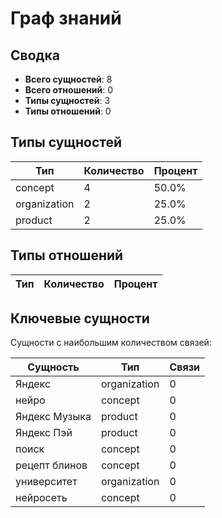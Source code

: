 # Граф знаний

## Сводка

- **Всего сущностей**: 8
- **Всего отношений**: 0
- **Типы сущностей**: 3
- **Типы отношений**: 0

## Типы сущностей

| Тип | Количество | Процент |
|------|-------|------------|
| concept | 4 | 50.0% |
| organization | 2 | 25.0% |
| product | 2 | 25.0% |

## Типы отношений

| Тип | Количество | Процент |
|------|-------|------------|

## Ключевые сущности

Сущности с наибольшим количеством связей:

| Сущность | Тип | Связи |
|--------|------|-------------|
| Яндекс | organization | 0 |
| нейро | concept | 0 |
| Яндекс Музыка | product | 0 |
| Яндекс Пэй | product | 0 |
| поиск | concept | 0 |
| рецепт блинов | concept | 0 |
| университет | organization | 0 |
| нейросеть | concept | 0 |

